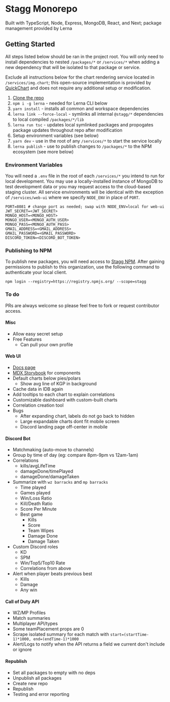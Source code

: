 # Stagg Monorepo

Built with TypeScript, Node, Express, MongoDB, React, and Next; package management provided by Lerna

## Getting Started

All steps listed below should be ran in the project root. You will only need to install dependencies to nested `/packages/*` or `/services/*` when adding a new dependency that will be isolated to that package or service.

Exclude all instructions below for the chart rendering service located in `/services/img.chart`; this open-source implementation is provided by [QuickChart](https://quickchart.io/) and does not require any additional setup or modification.

1. [Clone the repo](https://github.com/mdlindsey/stagg)
2. `npm i -g lerna` - needed for Lerna CLI below
3. `yarn install` - installs all common and workspace dependencies
4. `lerna link --force-local` - symlinks all internal `@stagg/*` dependencies to local compiled `/packages/*/lib`
5. `lerna run tsc` - updates local symlinked packages and propogates package updates throughout repo after modification
6. Setup environment variables (see below)
7. `yarn dev` - use in the root of any `/services/*` to start the service locally
8. `lerna publish` - use to publish changes to `/packages/*` to the NPM ecosystem (see more below)

### Environment Variables

You will need a `.env` file in the root of each `/services/*` you intend to run for local development. You may use a locally-installed instance of MongoDB to test development data or you may request access to the cloud-based staging cluster. All service environments will be identical with the exception of `/services/web-ui` where we specify `NODE_ENV` in place of `PORT`.

```
PORT=8081 # change port as needed; swap with NODE_ENV=local for web-ui
JWT_SECRET=<JWT_SECRET>
MONGO_HOST=<MONGO_HOST>
MONGO_USER=<MONGO_AUTH_USER>
MONGO_PASS=<MONGO_AUTH_PASS>
GMAIL_ADDRESS=<GMAIL_ADDRESS>
GMAIL_PASSWORD=<GMAIL_PASSWORD>
DISCORD_TOKEN=<DISCORD_BOT_TOKEN>
```

### Publishing to NPM

To publish new packages, you will need access to [Stagg NPM](https://www.npmjs.com/settings/stagg/packages). After gaining permissions to publish to this organization, use the following command to authenticate your local client.

```
npm login --registry=https://registry.npmjs.org/ --scope=stagg
```

### To do

PRs are always welcome so please feel free to fork or request contributor access.

#### Misc

- Allow easy secret setup
- Free Features
    - Can pull your own profile
    

#### Web UI

- [Docs page](https://docusaurus.io/)
- [MDX Storybook](https://storybook.js.org/docs/formats/mdx-syntax/) for components
- Default charts below pies/polars
    - Show avg line of KGP in background
- Cache data in IDB again
- Add tooltips to each chart to explain correlations
- Customizable dashboard with custom-built charts
- Correlation creation tool
- Bugs
    - After expanding chart, labels do not go back to hidden
    - Large expandable charts dont fit mobile screen
    - Discord landing page off-center in mobile

#### Discord Bot

- Matchmaking (auto-move to channels)
- Group by time of day (eg: compare 8pm-9pm vs 12am-1am)
- Correlations
    - kills/avgLifeTime
    - damageDone/timePlayed
    - damageDone/damageTaken
- Summarize with `wz barracks` and `mp barracks`
    - Time played
    - Games played
    - Win/Loss Ratio
    - Kill/Death Ratio
    - Score Per Minute
    - Best game
        - Kills
        - Score
        - Team Wipes
        - Damage Done
        - Damage Taken
- Custom Discord roles
    - KD
    - SPM
    - Win/Top5/Top10 Rate
    - Correlations from above
- Alert when player beats previous best
    - Kills
    - Damage
    - Any win

#### Call of Duty API

- WZ/MP Profiles
- Match summaries
- Multiplayer API/types
- Some teamPlacement props are 0
- Scrape isolated summary for each match with `start=(startTime-1)*1000, end=(endTime-1)*1000`
- Alert/Logs to notify when the API returns a field we current don't include or ignore

#### Republish

- Set all packages to empty with no deps
- Unpublish all packages
- Create new repo
- Republish
- Testing and error reporting
